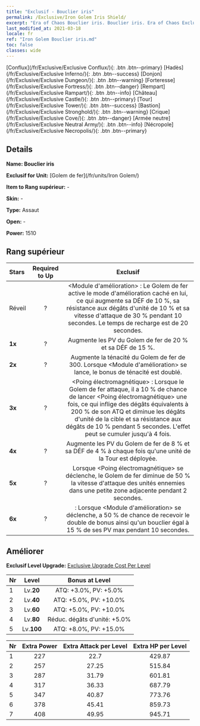 ```yaml
---
title: "Exclusif - Bouclier iris"
permalink: /Exclusive/Iron Golem Iris Shield/
excerpt: "Era of Chaos Bouclier iris. Bouclier iris. Era of Chaos Exclusif Bouclier iris. Golem de fer Exclusif."
last_modified_at: 2021-03-18
locale: fr
ref: "Iron Golem Bouclier iris.md"
toc: false
classes: wide
---
```

 [Conflux](/fr/Exclusive/Exclusive Conflux/){: .btn .btn--primary} [Hadès](/fr/Exclusive/Exclusive Inferno/){: .btn .btn--success} [Donjon](/fr/Exclusive/Exclusive Dungeon/){: .btn .btn--warning} [Forteresse](/fr/Exclusive/Exclusive Fortress/){: .btn .btn--danger} [Rempart](/fr/Exclusive/Exclusive Rampart/){: .btn .btn--info} [Château](/fr/Exclusive/Exclusive Castle/){: .btn .btn--primary} [Tour](/fr/Exclusive/Exclusive Tower/){: .btn .btn--success} [Bastion](/fr/Exclusive/Exclusive Stronghold/){: .btn .btn--warning} [Crique](/fr/Exclusive/Exclusive Cove/){: .btn .btn--danger} [Armée neutre](/fr/Exclusive/Exclusive Neutral Army/){: .btn .btn--info} [Nécropole](/fr/Exclusive/Exclusive Necropolis/){: .btn .btn--primary} 

## Details
 **Name: Bouclier iris** 

 **Exclusif for Unit:** [Golem de fer](/fr/units/Iron Golem/) 

 **Item to Rang supérieur:** -

 **Skin:** -

 **Type:** Assaut

 **Open:** -

 **Power:** 1510

## Rang supérieur

  |     Stars    |  Required to Up | Exclusif |
  |:-------------|:---------------:|:---------------:|
  |  Réveil  | ? | <Module d'amélioration> : Le Golem de fer active le mode d'amélioration caché en lui, ce qui augmente sa DÉF de 10 %, sa résistance aux dégâts d'unité de 10 % et sa vitesse d'attaque de 30 % pendant 10 secondes. Le temps de recharge est de 20 secondes. |
  | **1x** <i class="fas fa-star"/> | ? | Augmente les PV du Golem de fer de 20 % et sa DÉF de 15 %. |
  | **2x** <i class="fas fa-star"/> | ? | Augmente la ténacité du Golem de fer de 300. Lorsque <Module d'amélioration> se lance, le bonus de ténacité est doublé. |
  | **3x** <i class="fas fa-star"/> | ? | <Poing électromagnétique> : Lorsque le Golem de fer attaque, il a 10 % de chance de lancer <Poing électromagnétique> une fois, ce qui inflige des dégâts équivalents à 200 % de son ATQ et diminue les dégâts d'unité de la cible et sa résistance aux dégâts de 10 % pendant 5 secondes. L'effet peut se cumuler jusqu'à 4 fois. |
  | **4x** <i class="fas fa-star"/> | ? | Augmente les PV du Golem de fer de 8 % et sa DÉF de 4 % à chaque fois qu'une unité de la Tour est déployée. |
  | **5x** <i class="fas fa-star"/> | ? | Lorsque <Poing électromagnétique> se déclenche, le Golem de fer diminue de 50 % la vitesse d'attaque des unités ennemies dans une petite zone adjacente pendant 2 secondes. |
  | **6x** <i class="fas fa-star"/> | ? | <Surcharge> : Lorsque <Module d'amélioration> se déclenche, a 50 % de chance de recevoir le double de bonus ainsi qu'un bouclier égal à 15 % de ses PV max pendant 10 secondes. |


## Améliorer
 **Exclusif Level Upgrade:** [Exclusive Upgrade Cost Per Level](/Exclusive/ExclusiveUpgradeCostPerLevel/)

  |  Nr  |   Level  | Bonus at Level |
  |:-----|:--------:|:--------------:|
  | 1 | Lv.**20** | ATQ: +3.0%, PV: +5.0% |
  | 2 | Lv.**40** | ATQ: +5.0%, PV: +10.0% |
  | 3 | Lv.**60** | ATQ: +5.0%, PV: +10.0% |
  | 4 | Lv.**80** | Réduc. dégâts d'unité: +5.0% |
  | 5 | Lv.**100** | ATQ: +8.0%, PV: +15.0% |


  |  Nr  |  Extra Power | Extra Attack per Level | Extra HP per Level |
  |:-----|:--------:|:--------:|:--------:|
  | 1 | 227 | 22.7 | 429.87 |
  | 2 | 257 | 27.25 | 515.84 |
  | 3 | 287 | 31.79 | 601.81 |
  | 4 | 317 | 36.33 | 687.79 |
  | 5 | 347 | 40.87 | 773.76 |
  | 6 | 378 | 45.41 | 859.73 |
  | 7 | 408 | 49.95 | 945.71 |



